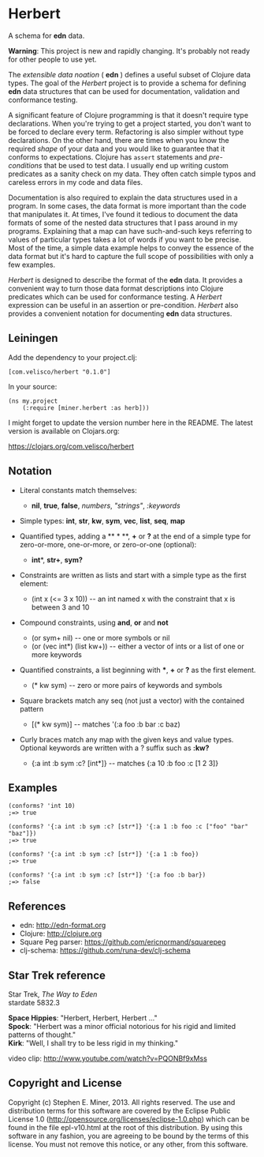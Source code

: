 # Herbert

A schema for **edn** data.

__Warning__: This project is new and rapidly changing.  It's probably not ready for other people to use yet.

The _extensible data noation_ ( **edn** ) defines a useful subset of Clojure data types.  The goal
of the *Herbert* project is to provide a schema for defining **edn** data structures that can be
used for documentation, validation and conformance testing.

A significant feature of Clojure programming is that it doesn't require type declarations.  When
you're trying to get a project started, you don't want to be forced to declare every term.
Refactoring is also simpler without type declarations.  On the other hand, there are times when you
know the required *shape* of your data and you would like to guarantee that it conforms to
expectations.  Clojure has `assert` statements and *pre-conditions* that be used to test data.  I
usually end up writing custom predicates as a sanity check on my data.  They often catch simple
typos and careless errors in my code and data files.

Documentation is also required to explain the data structures used in a program.  In some cases, the
data format is more important than the code that manipulates it.  At times, I've found it tedious to
document the data formats of some of the nested data structures that I pass around in my programs.
Explaining that a map can have such-and-such keys referring to values of particular types takes a
lot of words if you want to be precise.  Most of the time, a simple data example helps to convey the
essence of the data format but it's hard to capture the full scope of possibilities with only a few
examples.

*Herbert* is designed to describe the format of the **edn** data.  It provides a convenient way to
turn those data format descriptions into Clojure predicates which can be used for conformance
testing.  A *Herbert* expression can be useful in an assertion or pre-condition.  *Herbert* also
provides a convenient notation for documenting **edn** data structures.


## Leiningen

Add the dependency to your project.clj:

    [com.velisco/herbert "0.1.0"]

In your source:

    (ns my.project
		(:require [miner.herbert :as herb]))

I might forget to update the version number here in the README.  The latest version is available on
Clojars.org:

https://clojars.org/com.velisco/herbert

## Notation

* Literal constants match themselves:
  - **nil**, **true**, **false**, *numbers*, *"strings"*, *:keywords*

* Simple types: **int**, **str**, **kw**, **sym**, **vec**, **list**, **seq**, **map**

* Quantified types, adding a ** * **, **+** or **?** at the end of a simple type for zero-or-more,
  one-or-more, or zero-or-one (optional):
  - **int***, **str+**, **sym?**
  
* Constraints are written as lists and start with a simple type as the first element:
  - (int x (<= 3 x 10)) -- an int named x with the constraint that x is between 3 and 10
	
* Compound constraints, using **and**, **or** and **not**
  - (or sym+ nil)  -- one or more symbols or nil
  - (or (vec int*) (list kw+))  -- either a vector of ints or a list of one or more keywords

* Quantified constraints, a list beginning with **\***, **+** or **?** as the first element.
  - (* kw sym)  -- zero or more pairs of keywords and symbols

* Square brackets match any seq (not just a vector) with the contained pattern
  - [(* kw sym)]  -- matches '(:a foo :b bar :c baz)

* Curly braces match any map with the given keys and value types.  Optional keywords are written
  with a ? suffix such as **:kw?**
  - {:a int :b sym :c? [int*]}  -- matches {:a 10 :b foo :c [1 2 3]}


## Examples

    (conforms? 'int 10)
	;=> true
	
	(conforms? '{:a int :b sym :c? [str*]} '{:a 1 :b foo :c ["foo" "bar" "baz"]})
	;=> true

	(conforms? '{:a int :b sym :c? [str*]} '{:a 1 :b foo})
	;=> true

	(conforms? '{:a int :b sym :c? [str*]} '{:a foo :b bar})
	;=> false
	
## References

* edn: http://edn-format.org
* Clojure: http://clojure.org
* Square Peg parser:  https://github.com/ericnormand/squarepeg
* clj-schema:  https://github.com/runa-dev/clj-schema


## Star Trek reference

Star Trek, _The Way to Eden_  
stardate 5832.3

**Space Hippies**: "Herbert, Herbert, Herbert ..."  
**Spock**: "Herbert was a minor official notorious for his rigid and limited patterns of thought."  
**Kirk**: "Well, I shall try to be less rigid in my thinking."  

video clip:  http://www.youtube.com/watch?v=PQONBf9xMss


## Copyright and License

Copyright (c) Stephen E. Miner, 2013. All rights reserved.
The use and distribution terms for this software are covered by the
Eclipse Public License 1.0 (http://opensource.org/licenses/eclipse-1.0.php)
which can be found in the file epl-v10.html at the root of this distribution.
By using this software in any fashion, you are agreeing to be bound by
the terms of this license.
You must not remove this notice, or any other, from this software.
